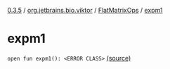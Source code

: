 [0.3.5](../../index.md) / [org.jetbrains.bio.viktor](../index.md) / [FlatMatrixOps](index.md) / [expm1](.)

# expm1

`open fun expm1(): <ERROR CLASS>` [(source)](https://github.com/JetBrains-Research/viktor/blob/0.3.5/src/main/kotlin/org/jetbrains/bio/viktor/StridedMatrix.kt#L104)